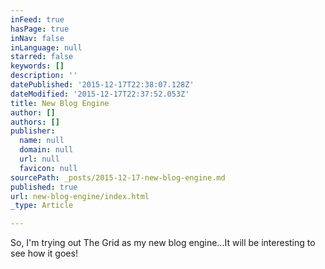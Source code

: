 ```yaml
---
inFeed: true
hasPage: true
inNav: false
inLanguage: null
starred: false
keywords: []
description: ''
datePublished: '2015-12-17T22:38:07.128Z'
dateModified: '2015-12-17T22:37:52.053Z'
title: New Blog Engine
author: []
authors: []
publisher:
  name: null
  domain: null
  url: null
  favicon: null
sourcePath: _posts/2015-12-17-new-blog-engine.md
published: true
url: new-blog-engine/index.html
_type: Article

---
```

So, I'm trying out The Grid as my new blog engine...It will be interesting to see how it goes!